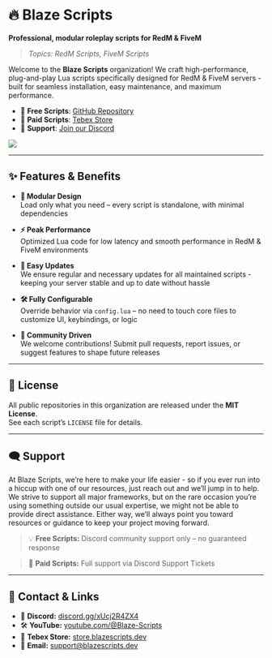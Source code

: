 # 🔥 Blaze Scripts

**Professional, modular roleplay scripts for RedM & FiveM**

> *Topics: RedM Scripts, FiveM Scripts*

Welcome to the **Blaze Scripts** organization! We craft high-performance, plug-and-play Lua scripts specifically designed for RedM & FiveM servers - built for seamless installation, easy maintenance, and maximum performance.

- 🔹 **Free Scripts**: [GitHub Repository](https://github.com/Blaze-Scripts)  
- 🔹 **Paid Scripts**: [Tebex Store](https://store.blazescripts.dev/)  
- 🔹 **Support**: [Join our Discord](https://discord.gg/xUcj2R4ZX4)

![](https://komarev.com/ghpvc/?username=blaze-scripts&style=for-the-badge&color=red)

---

## ✨ Features & Benefits

- **🔧 Modular Design**  
  Load only what you need – every script is standalone, with minimal dependencies

- **⚡ Peak Performance**  
  Optimized Lua code for low latency and smooth performance in RedM & FiveM environments

- **🔄 Easy Updates**  
  We ensure regular and necessary updates for all maintained scripts - keeping your server stable and up to date without hassle

- **🛠️ Fully Configurable**  
  Override behavior via `config.lua` – no need to touch core files to customize UI, keybindings, or logic

- **🤝 Community Driven**  
  We welcome contributions! Submit pull requests, report issues, or suggest features to shape future releases

---

## 📄 License

All public repositories in this organization are released under the **MIT License**.  
See each script’s `LICENSE` file for details.

---

## 🗨️ Support

At Blaze Scripts, we’re here to make your life easier - so if you ever run into a hiccup with one of our resources, just reach out and we’ll jump in to help. We strive to support all major frameworks, but on the rare occasion you’re using something outside our usual expertise, we might not be able to provide direct assistance. Either way, we’ll always point you toward resources or guidance to keep your project moving forward.

> 💡 **Free Scripts:** Discord community support only – no guaranteed response

> 💼 **Paid Scripts:** Full support via Discord Support Tickets

---

## 💬 Contact & Links

- 💬 **Discord:** [discord.gg/xUcj2R4ZX4](https://discord.gg/xUcj2R4ZX4)
- 🛠️ **YouTube:** [youtube.com/@Blaze-Scripts](https://www.youtube.com/@Blaze-Scripts)
- 💸 **Tebex Store:** [store.blazescripts.dev](https://store.blazescripts.dev/)
- 📧 **Email:** [support@blazescripts.dev](mailto:support@blazescripts.dev)
